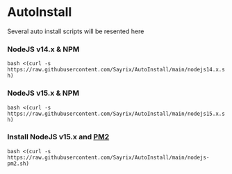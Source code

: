 # AutoInstall
Several auto install scripts will be resented here

### NodeJS v14.x & NPM
```bash <(curl -s https://raw.githubusercontent.com/Sayrix/AutoInstall/main/nodejs14.x.sh)```
### NodeJS v15.x & NPM
```bash <(curl -s https://raw.githubusercontent.com/Sayrix/AutoInstall/main/nodejs15.x.sh)```

### Install NodeJS v15.x and [PM2](https://pm2.io)
```bash <(curl -s https://raw.githubusercontent.com/Sayrix/AutoInstall/main/nodejs-pm2.sh)```
